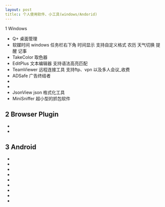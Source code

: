```yaml
---
layout: post
title:: 个人使用软件、小工具(windows/Andorid)
---
```


1 Windows
- Q+ 桌面管理 
- 软媒时间  windows 任务栏右下角 时间显示 支持自定义格式 农历 天气切换 提醒 记事
- TakeColor 取色器 
- EditPlus 文本编辑器  支持语法高亮匹配
- TeamViewer 远程连接工具  支持ftp、vpn 以及多人会议_收费
- ADSafe 广告终结者
- 
- 
- JsonView json 格式化工具 
- MiniSniffer 超小型的抓包软件 

2 Browser Plugin
- 
- 
- 

3 Android 
- 
- 
- 
- 
- 
- 
- 
- 
- 
- 




